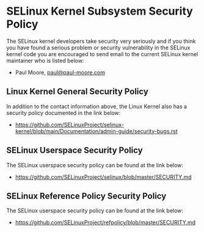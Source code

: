 SELinux Kernel Subsystem Security Policy
=============================================================================

The SELinux kernel developers take security very seriously and if you think you
have found a serious problem or security vulnerability in the SELinux kernel
code you are encouraged to send email to the current SELinux kernel maintainer
who is listed below:

* Paul Moore, paul@paul-moore.com

## Linux Kernel General Security Policy

In addition to the contact information above, the Linux Kernel also has a
security policy documented in the link below:

* https://github.com/SELinuxProject/selinux-kernel/blob/main/Documentation/admin-guide/security-bugs.rst

## SELinux Userspace Security Policy

The SELinux userspace security policy can be found at the link below:

* https://github.com/SELinuxProject/selinux/blob/master/SECURITY.md

## SELinux Reference Policy Security Policy

The SELinux userspace security policy can be found at the link below:

* https://github.com/SELinuxProject/refpolicy/blob/master/SECURITY.md

